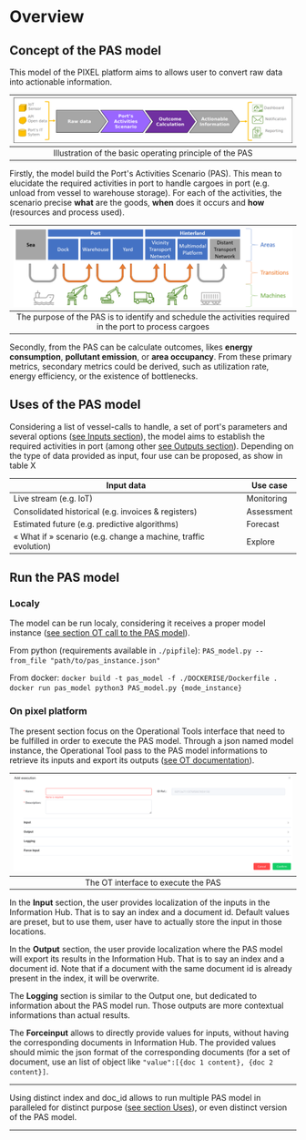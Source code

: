 # Overview

## Concept of the PAS model
This model of the PIXEL platform aims to allows user to convert raw data into actionable information.

| ![](pas_core_principes.png )
|:--:|
| Illustration of the basic operating principle of the PAS

Firstly, the model build the Port's Activities Scenario (PAS). This mean to elucidate the required activities in port to handle cargoes in port (e.g. unload from vessel to warehouse storage). For each of the activities, the scenario precise **what** are the goods, **when** does it occurs and **how** (resources and process used).

| ![](pas_scope.png )
|:--:|
| The purpose of the PAS is to identify and schedule the activities required in the port to process cargoes

Secondly, from the PAS can be calculate outcomes, likes **energy consumption**, **pollutant emission**, or **area occupancy**. From these primary metrics, secondary metrics could be derived, such as utilization rate, energy efficiency, or the existence of bottlenecks.

## Uses of the PAS model
Considering a list of vessel-calls to handle, a set of port's parameters and several options ([see Inputs section](../inputs/inputs.md)), the model aims to establish the required activities in port (among other [see Outputs section](../outputs/outputs.md)).
Depending on the type of data provided as input, four use can be proposed, as show in table X

| Input data                                                   | Use case   |
| ------------------------------------------------------------ | ---------- |
| Live stream (e.g. IoT)                                       | Monitoring |
| Consolidated historical (e.g. invoices & registers)          | Assessment |
| Estimated future (e.g. predictive algorithms)                | Forecast   |
| « What if » scenario (e.g. change a machine, traffic evolution) | Explore    |

## Run the PAS model

### Localy
The model can be run localy, considering it receives a proper model instance ([see section OT call to the PAS model](../inputs/inputs.md#OT-call-to-the-PAS-model)).

From python (requirements available in `./pipfile`):
`PAS_model.py --from_file "path/to/pas_instance.json"`

From docker:
`docker build -t pas_model -f ./DOCKERISE/Dockerfile .`
`docker run pas_model python3 PAS_model.py {mode_instance}`

### On pixel platform
The present section focus on the Operational Tools interface that need to be fulfilled in order to execute the PAS model.
Through a json named model instance, the Operational Tool pass to the PAS model informations to retrieve its inputs and export its outputs ([see OT documentation](https://docs-hub-ot.readthedocs.io/en/latest/ot_framework/)).

|![](./ot_call_overview.png)|
|:--:|
|The OT interface to execute the PAS|

In the **Input** section, the user provides localization of the inputs in the Information Hub. That is to say an index and a document id. Default values are preset, but to use them, user have to actually store the input in those locations.

In the **Output** section, the user provide localization where the PAS model will export its results in the Information Hub. That is to say an index and a document id. Note that if a document with the same document id is already present in the index, it will be overwrite.

The **Logging** section is similar to the Output one, but dedicated to information about the PAS model run. Those outputs are more contextual informations than actual results.

The **Forceinput** allows to directly provide values for inputs, without having the corresponding documents in Information Hub. The provided values should mimic the json format of the corresponding documents (for a set of document, use an list of object like `"value":[{doc 1 content}, {doc 2 content}]`.

------

Using distinct index and doc_id allows to run multiple PAS model in paralleled for distinct purpose ([see section Uses](../overview/overview.md#Uses-of-the-PAS-model)), or even distinct version of the PAS model.

------
<!-- ## Features -->

<!-- **Functional**
- Create scenario for handlings
- Create outcomes "views":
    - energy consumptions
    - area occupancies
    - pollutant emissions
- Allows several timestamp formats in vessel-call 

**In progress**
- Delay handlings for ressources constraints
- Outcomes updates:
    - add "gost" records with value = 0
    - post calculation (aggregated (e.g. sum, mean etc) or normalized (e.g. quantity/ton).)

**Standby**
- priority order
- non-cargo (unloading or full load)
- consumption supports :
    - refrigerated containers
    - lights
    - buildings -->
